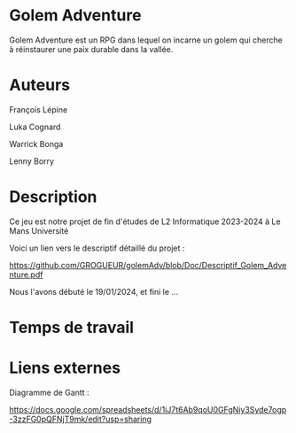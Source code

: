 
# Golem Adventure

Golem Adventure est un RPG dans lequel on incarne un golem qui cherche à réinstaurer une paix durable dans la vallée.

# Auteurs
François Lépine

Luka Cognard

Warrick Bonga

Lenny Borry

# Description
Ce jeu est notre projet de fin d'études de 
L2 Informatique 2023-2024 à Le Mans Université

Voici un lien vers le descriptif détaillé du projet :

 https://github.com/GROGUEUR/golemAdv/blob/Doc/Descriptif_Golem_Adventure.pdf


Nous l'avons débuté le 19/01/2024, et fini le ...

# Temps de travail


# Liens externes
Diagramme de Gantt : 

https://docs.google.com/spreadsheets/d/1iJ7t6Ab9qoU0GFgNiy3Syde7ogp-3zzFG0pQFNjT9mk/edit?usp=sharing

